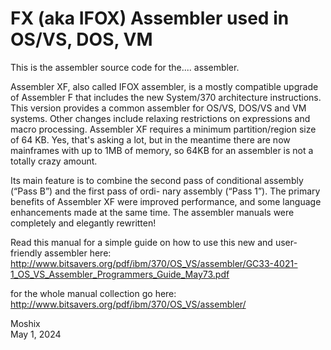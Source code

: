 FX (aka IFOX) Assembler used in OS/VS, DOS, VM
==============================================

This is the assembler source code for the.... assembler.  

Assembler XF, also called IFOX assembler, is a mostly compatible upgrade of Assembler F that includes the new System/370 architecture instructions. This version provides a common assembler for OS/VS, DOS/VS and VM systems. Other changes include relaxing restrictions on expressions and macro processing. Assembler XF requires a minimum partition/region size of 64 KB. Yes, that's asking a lot, but in the meantime there are now mainframes with up to 1MB of memory, so 64KB for an assembler is not a totally crazy amount. 

Its main feature is to combine the second pass of conditional assembly (“Pass B”) and the first pass of ordi- nary assembly (“Pass 1”). The primary benefits of Assembler XF were improved performance, and some language enhancements made at the same time. The assembler manuals were completely and elegantly rewritten!

Read this manual for a simple guide on how to use this new and user-friendly assembler here: http://www.bitsavers.org/pdf/ibm/370/OS_VS/assembler/GC33-4021-1_OS_VS_Assembler_Programmers_Guide_May73.pdf

for the whole manual collection go here: http://www.bitsavers.org/pdf/ibm/370/OS_VS/assembler/

Moshix  
May 1, 2024
